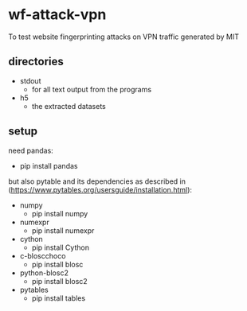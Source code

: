 # wf-attack-vpn
To test website fingerprinting attacks on VPN traffic generated by MIT

## directories
* stdout
    * for all text output from the programs
* h5
    * the extracted datasets

## setup
need pandas:
* pip install pandas

but also pytable and its dependencies as described in (https://www.pytables.org/usersguide/installation.html):
* numpy
    * pip install numpy
* numexpr
    * pip install numexpr
* cython
    * pip install Cython
* c-bloscchoco
    * pip install blosc
* python-blosc2
    * pip install blosc2
* pytables
    * pip install tables
